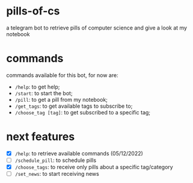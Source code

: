 # pills-of-cs

a telegram bot to retrieve pills of computer science and give a look at my notebook

# commands

commands available for this bot, for now are:

- `/help`: to get help;
- `/start`: to start the bot;
- `/pill`: to get a pill from my notebook;
- `/get_tags`: to get available tags to subscribe to;
- `/choose_tag [tag]`: to get subscribed to a specific tag;

# next features

- [x] `/help`: to retrieve available commands (05/12/2022)
- [ ] `/schedule_pill`: to schedule pills
- [x] `/choose_tags`: to receive only pills about a specific tag/category
- [ ] `/set_news`: to start receiving news
